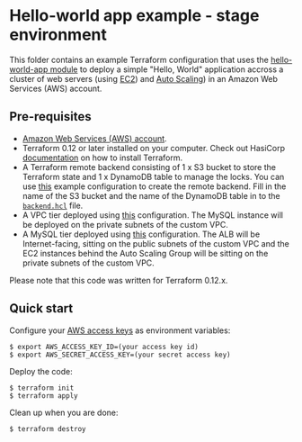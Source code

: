 # Hello-world app example - stage environment

This folder contains an example Terraform configuration that uses the [hello-world-app module](../../../../modules/services/hello-world-app) to deploy a simple "Hello, World" application accross a cluster of web servers (using [EC2](https://aws.amazon.com/ec2/)) and [Auto Scaling](https://aws.amazon.com/autoscaling)) in an Amazon Web Services (AWS) account.

## Pre-requisites

* [Amazon Web Services (AWS) account](http://aws.amazon.com/).
* Terraform 0.12 or later installed on your computer. Check out HasiCorp [documentation](https://learn.hashicorp.com/terraform/azure/install) on how to install Terraform.
* A Terraform remote backend consisting of 1 x S3 bucket to store the Terraform state and 1 x DynamoDB table to manage the locks. You can use [this](../../../../examples/standalone/tfstate-remote-backend-aws) example configuration to create the remote backend. Fill in the name of the S3 bucket and the name of the DynamoDB table in to the [`backend.hcl`](../../../../backend.hcl) file.
* A VPC tier deployed using [this](../../networking/vpc) configuration. The MySQL instance will be deployed on the private subnets of the custom VPC.
* A MySQL tier deployed using [this](../../data-stores/mysql) configuration. The ALB will be Internet-facing, sitting on the public subnets of the custom VPC and the EC2 instances behind the Auto Scaling Group will be sitting on the private subnets of the custom VPC.

Please note that this code was written for Terraform 0.12.x.

## Quick start

Configure your [AWS access 
keys](http://docs.aws.amazon.com/general/latest/gr/aws-sec-cred-types.html#access-keys-and-secret-access-keys) as 
environment variables:

```
$ export AWS_ACCESS_KEY_ID=(your access key id)
$ export AWS_SECRET_ACCESS_KEY=(your secret access key)
```

Deploy the code:

```
$ terraform init
$ terraform apply
```

Clean up when you are done:

```
$ terraform destroy
```

